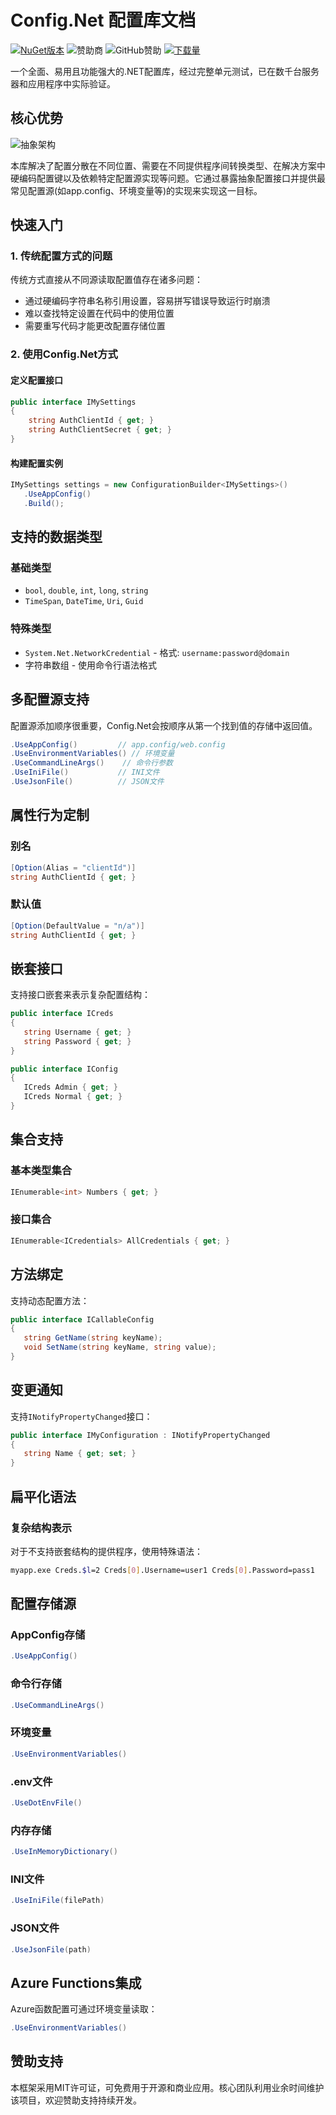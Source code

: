# Config.Net 配置库文档

[![NuGet版本](https://img.shields.io/nuget/v/Config.Net.svg)](https://www.nuget.org/packages/Config.Net) ![赞助商](https://img.shields.io/opencollective/all/config?label=开源赞助) ![GitHub赞助](https://img.shields.io/github/sponsors/aloneguid?label=GitHub赞助者) [![下载量](https://img.shields.io/nuget/dt/Config.Net)](https://www.nuget.org/packages/Config.Net)

一个全面、易用且功能强大的.NET配置库，经过完整单元测试，已在数千台服务器和应用程序中实际验证。

## 核心优势

![抽象架构](abstract.webp)

本库解决了配置分散在不同位置、需要在不同提供程序间转换类型、在解决方案中硬编码配置键以及依赖特定配置源实现等问题。它通过暴露抽象配置接口并提供最常见配置源(如app.config、环境变量等)的实现来实现这一目标。

## 快速入门

### 1. 传统配置方式的问题

传统方式直接从不同源读取配置值存在诸多问题：
- 通过硬编码字符串名称引用设置，容易拼写错误导致运行时崩溃
- 难以查找特定设置在代码中的使用位置
- 需要重写代码才能更改配置存储位置

### 2. 使用Config.Net方式

#### 定义配置接口

```csharp
public interface IMySettings
{
    string AuthClientId { get; }
    string AuthClientSecret { get; }
}
```

#### 构建配置实例

```csharp
IMySettings settings = new ConfigurationBuilder<IMySettings>()
   .UseAppConfig()
   .Build();
```

## 支持的数据类型

### 基础类型
- `bool`, `double`, `int`, `long`, `string`
- `TimeSpan`, `DateTime`, `Uri`, `Guid`

### 特殊类型
- `System.Net.NetworkCredential` - 格式: `username:password@domain`
- 字符串数组 - 使用命令行语法格式

## 多配置源支持

配置源添加顺序很重要，Config.Net会按顺序从第一个找到值的存储中返回值。

```csharp
.UseAppConfig()         // app.config/web.config
.UseEnvironmentVariables() // 环境变量
.UseCommandLineArgs()    // 命令行参数
.UseIniFile()           // INI文件
.UseJsonFile()          // JSON文件
```

## 属性行为定制

### 别名

```csharp
[Option(Alias = "clientId")]
string AuthClientId { get; }
```

### 默认值

```csharp
[Option(DefaultValue = "n/a")]
string AuthClientId { get; }
```

## 嵌套接口

支持接口嵌套来表示复杂配置结构：

```csharp
public interface ICreds
{
   string Username { get; }
   string Password { get; }
}

public interface IConfig
{
   ICreds Admin { get; }
   ICreds Normal { get; }
}
```

## 集合支持

### 基本类型集合

```csharp
IEnumerable<int> Numbers { get; }
```

### 接口集合

```csharp
IEnumerable<ICredentials> AllCredentials { get; }
```

## 方法绑定

支持动态配置方法：

```csharp
public interface ICallableConfig
{
   string GetName(string keyName);
   void SetName(string keyName, string value);
}
```

## 变更通知

支持`INotifyPropertyChanged`接口：

```csharp
public interface IMyConfiguration : INotifyPropertyChanged
{
   string Name { get; set; }
}
```

## 扁平化语法

### 复杂结构表示

对于不支持嵌套结构的提供程序，使用特殊语法：

```bash
myapp.exe Creds.$l=2 Creds[0].Username=user1 Creds[0].Password=pass1
```

## 配置存储源

### AppConfig存储

```csharp
.UseAppConfig()
```

### 命令行存储

```csharp
.UseCommandLineArgs()
```

### 环境变量

```csharp
.UseEnvironmentVariables()
```

### .env文件

```csharp
.UseDotEnvFile()
```

### 内存存储

```csharp
.UseInMemoryDictionary()
```

### INI文件

```csharp
.UseIniFile(filePath)
```

### JSON文件

```csharp
.UseJsonFile(path)
```

## Azure Functions集成

Azure函数配置可通过环境变量读取：

```csharp
.UseEnvironmentVariables()
```

## 赞助支持

本框架采用MIT许可证，可免费用于开源和商业应用。核心团队利用业余时间维护该项目，欢迎赞助支持持续开发。